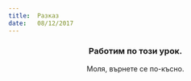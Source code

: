 ```yaml
---
title:  Разказ
date:   08/12/2017
---
```


### <center>Работим по този урок.</center>
<center>Моля, върнете се по-късно.</center>